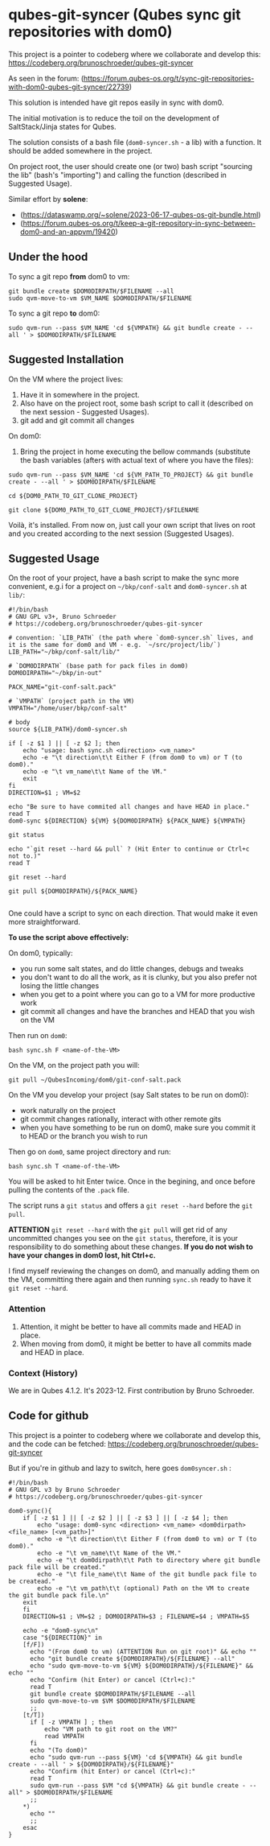 # qubes-git-syncer (Qubes sync git repositories with dom0)

This project is a pointer to codeberg where we collaborate and develop this: https://codeberg.org/brunoschroeder/qubes-git-syncer

As seen in the forum: (https://forum.qubes-os.org/t/sync-git-repositories-with-dom0-qubes-git-syncer/22739)

This solution is intended have git repos easily in sync with dom0.

The initial motivation is to reduce the toil on the development of SaltStack/Jinja states for Qubes.

The solution consists of a bash file (`dom0-syncer.sh` - a lib) with a function. It should be added somewhere in the project. 

On project root, the user should create one (or two) bash script "sourcing the lib" (bash's "importing") and calling the function (described in Suggested Usage).

Similar effort by **solene**:
- (https://dataswamp.org/~solene/2023-06-17-qubes-os-git-bundle.html)
- (https://forum.qubes-os.org/t/keep-a-git-repository-in-sync-between-dom0-and-an-appvm/19420)


## Under the hood

To sync a git repo **from** dom0 to vm:

```
git bundle create $DOM0DIRPATH/$FILENAME --all
sudo qvm-move-to-vm $VM_NAME $DOM0DIRPATH/$FILENAME
```

To sync a git repo **to** dom0:

```
sudo qvm-run --pass $VM_NAME 'cd ${VMPATH} && git bundle create - --all ' > $DOM0DIRPATH/$FILENAME
```

## Suggested Installation

On the VM where the project lives:

1. Have it in somewhere in the project. 
2. Also have on the project root, some bash script to call it (described on the next session - Suggested Usages).
3. git add and git commit all changes

On dom0:
1. Bring the project in home executing the bellow commands (substitute the bash variables (after`$` with actual text of where you have the files):

```
sudo qvm-run --pass $VM_NAME 'cd ${VM_PATH_TO_PROJECT} && git bundle create - --all ' > $DOM0DIRPATH/$FILENAME

cd ${DOM0_PATH_TO_GIT_CLONE_PROJECT}

git clone ${DOM0_PATH_TO_GIT_CLONE_PROJECT}/$FILENAME

```

Voilà, it's installed. From now on, just call your own script that lives on root and you created according to the next session (Suggested Usages). 


## Suggested Usage

On the root of your project, have a bash script to make the sync more convenient, e.g.i for a project on `~/bkp/conf-salt` and `dom0-syncer.sh` at `lib/`:

```
#!/bin/bash
# GNU GPL v3+, Bruno Schroeder
# https://codeberg.org/brunoschroeder/qubes-git-syncer

# convention: `LIB_PATH` (the path where `dom0-syncer.sh` lives, and it is the same for dom0 and VM - e.g. `~/src/project/lib/`)
LIB_PATH="~/bkp/conf-salt/lib/"

# `DOM0DIRPATH` (base path for pack files in dom0)
DOM0DIRPATH="~/bkp/in-out"

PACK_NAME="git-conf-salt.pack"

# `VMPATH` (project path in the VM)
VMPATH="/home/user/bkp/conf-salt"

# body
source ${LIB_PATH}/dom0-syncer.sh

if [ -z $1 ] || [ -z $2 ]; then
	echo "usage: bash sync.sh <direction> <vm_name>"
	echo -e "\t direction\t\t Either F (from dom0 to vm) or T (to dom0)."
	echo -e "\t vm_name\t\t Name of the VM."
	exit
fi
DIRECTION=$1 ; VM=$2

echo "Be sure to have commited all changes and have HEAD in place."
read T
dom0-sync ${DIRECTION} ${VM} ${DOM0DIRPATH} ${PACK_NAME} ${VMPATH}

git status

echo "`git reset --hard && pull` ? (Hit Enter to continue or Ctrl+c not to.)"
read T

git reset --hard

git pull ${DOM0DIRPATH}/${PACK_NAME}


```

One could have a script to sync on each direction. That would make it even more straightforward.

**To use the script above effectively:**

On dom0, typically:

- you run some salt states, and do little changes, debugs and tweaks
- you don't want to do all the work, as it is clunky, but you also prefer not losing the little changes
- when you get to a point where you can go to a VM for more productive work
- git commit all changes and have the branches and HEAD that you wish on the VM

Then run on `dom0`:

```
bash sync.sh F <name-of-the-VM>

``` 

On the VM, on the project path you will:

```
git pull ~/QubesIncoming/dom0/git-conf-salt.pack

```


On the VM you develop your project (say Salt states to be run on dom0):

- work naturally on the project
- git commit changes rationally, interact with other remote gits
- when you have something to be run on dom0, make sure you commit it to HEAD or the branch you wish to run

Then go on `dom0`, same project directory and run:

```
bash sync.sh T <name-of-the-VM>

```

You will be asked to hit Enter twice. Once in the begining, and once before pulling the contents of the `.pack` file.

The script runs a `git status` and offers a `git reset --hard` before the `git pull`.

**ATTENTION** `git reset --hard` with the `git pull` will get rid of any uncommitted changes you see on the `git status`, therefore, it is your responsibility to do something about these changes. **If you do not wish to have your changes in dom0 lost, hit Ctrl+c.** 

I find myself reviewing the changes on dom0, and manually adding them on the VM, committing there again and then running `sync.sh` ready to have it `git reset --hard`.


### Attention

1. Attention, it might be better to have all commits made and HEAD in place.
1. When moving from dom0, it might be better to have all commits made and HEAD in place.

### Context (History)
We are in Qubes 4.1.2. It's 2023-12. First contribution by Bruno Schroeder.

## Code for github

This project is a pointer to codeberg where we collaborate and develop this, and the code can be fetched: https://codeberg.org/brunoschroeder/qubes-git-syncer

But if you're in github and lazy to switch, here goes `dom0syncer.sh` :

```
#!/bin/bash
# GNU GPL v3 by Bruno Schroeder
# https://codeberg.org/brunoschroeder/qubes-git-syncer

dom0-sync(){
    if [ -z $1 ] || [ -z $2 ] || [ -z $3 ] || [ -z $4 ]; then
        echo "usage: dom0-sync <direction> <vm_name> <dom0dirpath> <file_name> [<vm_path>]"
        echo -e "\t direction\t\t Either F (from dom0 to vm) or T (to dom0)."
        echo -e "\t vm_name\t\t Name of the VM."
        echo -e "\t dom0dirpath\t\t Path to directory where git bundle pack file will be created."
        echo -e "\t file_name\t\t Name of the git bundle pack file to be createad."
		echo -e "\t vm_path\t\t (optional) Path on the VM to create the git bundle pack file.\n"
	exit
    fi
    DIRECTION=$1 ; VM=$2 ; DOM0DIRPATH=$3 ; FILENAME=$4 ; VMPATH=$5

    echo -e "dom0-sync\n"
    case "${DIRECTION}" in
    [f/F])
      echo "(From dom0 to vm) (ATTENTION Run on git root)" && echo ""
      echo "git bundle create ${DOM0DIRPATH}/${FILENAME} --all"
      echo "sudo qvm-move-to-vm ${VM} ${DOM0DIRPATH}/${FILENAME}" && echo ""
	  echo "Confirm (hit Enter) or cancel (Ctrl+c):"
      read T
      git bundle create $DOM0DIRPATH/$FILENAME --all
      sudo qvm-move-to-vm $VM $DOM0DIRPATH/$FILENAME
      ;;
    [t/T])
      if [ -z VMPATH ] ; then
          echo "VM path to git root on the VM?"
          read VMPATH
	  fi
      echo "(To dom0)"
      echo "sudo qvm-run --pass ${VM} 'cd ${VMPATH} && git bundle create - --all ' > ${DOM0DIRPATH}/${FILENAME}"
	  echo "Confirm (hit Enter) or cancel (Ctrl+c):"
      read T
      sudo qvm-run --pass $VM "cd ${VMPATH} && git bundle create - --all" > $DOM0DIRPATH/$FILENAME
      ;;
    *)
      echo ""
      ;;
    esac
}


```


